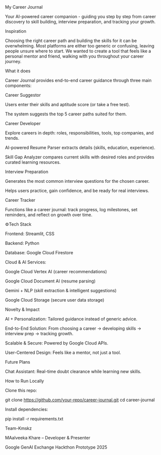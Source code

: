 My Career Journal

Your AI-powered career companion - guiding you step by step from career discovery to skill building, interview preparation, and tracking your growth.

Inspiration

Choosing the right career path and building the skills for it can be overwhelming. Most platforms are either too generic or confusing, leaving people unsure where to start. We wanted to create a tool that feels like a personal mentor and friend, walking with you throughout your career journey.

What it does

Career Journal provides end-to-end career guidance through three main components:

Career Suggestor

Users enter their skills and aptitude score (or take a free test).

The system suggests the top 5 career paths suited for them.

Career Developer

Explore careers in depth: roles, responsibilities, tools, top companies, and trends.

AI-powered Resume Parser extracts details (skills, education, experience).

Skill Gap Analyzer compares current skills with desired roles and provides curated learning resources.

Interview Preparation

Generates the most common interview questions for the chosen career.

Helps users practice, gain confidence, and be ready for real interviews.

Career Tracker

Functions like a career journal: track progress, log milestones, set reminders, and reflect on growth over time.

⚙Tech Stack

Frontend: Streamlit, CSS

Backend: Python

Database: Google Cloud Firestore

Cloud & AI Services:

Google Cloud Vertex AI (career recommendations)

Google Cloud Document AI (resume parsing)

Gemini + NLP (skill extraction & intelligent suggestions)

Google Cloud Storage (secure user data storage)

 Novelty & Impact

AI + Personalization: Tailored guidance instead of generic advice.

End-to-End Solution: From choosing a career → developing skills → interview prep → tracking growth.

Scalable & Secure: Powered by Google Cloud APIs.

User-Centered Design: Feels like a mentor, not just a tool.

Future Plans

Chat Assistant: Real-time doubt clearance while learning new skills.

 How to Run Locally

Clone this repo:

git clone https://github.com/your-repo/career-journal.git
cd career-journal


Install dependencies:

pip install -r requirements.txt




Team-Kmskz

MAalveeka Khare – Developer & Presenter

Google GenAI Exchange Hackthon Prototype 2025
